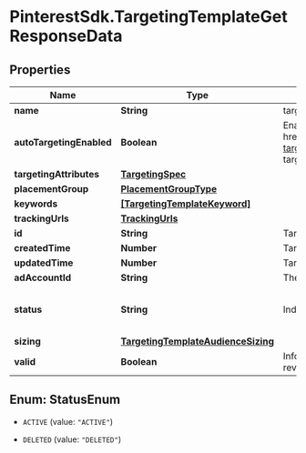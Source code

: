 # PinterestSdk.TargetingTemplateGetResponseData

## Properties

Name | Type | Description | Notes
------------ | ------------- | ------------- | -------------
**name** | **String** | targeting template name | [optional] 
**autoTargetingEnabled** | **Boolean** | Enable auto-targeting for ad group. Also known as &lt;a href&#x3D;\&quot;https://help.pinterest.com/en/business/article/expanded-targeting\&quot; target&#x3D;\&quot;_blank\&quot;&gt;\&quot;expanded targeting\&quot;&lt;/a&gt;. | [optional] [default to true]
**targetingAttributes** | [**TargetingSpec**](TargetingSpec.md) |  | [optional] 
**placementGroup** | [**PlacementGroupType**](PlacementGroupType.md) |  | [optional] 
**keywords** | [**[TargetingTemplateKeyword]**](TargetingTemplateKeyword.md) |  | [optional] 
**trackingUrls** | [**TrackingUrls**](TrackingUrls.md) |  | [optional] 
**id** | **String** | Targeting template ID. | [optional] 
**createdTime** | **Number** | Targeting template created time. Unix timestamp in seconds. | [optional] 
**updatedTime** | **Number** | Targeting template updated time.Unix timestamp in seconds. | [optional] 
**adAccountId** | **String** | The ID of the advertiser that this targeting template belongs to. | [optional] 
**status** | **String** | Indicate targeting template is active or Deleted | [optional] [default to &#39;ACTIVE&#39;]
**sizing** | [**TargetingTemplateAudienceSizing**](TargetingTemplateAudienceSizing.md) |  | [optional] 
**valid** | **Boolean** | Inform if the targeting template is valid (ex. would be false if has revoked audience) | [optional] 



## Enum: StatusEnum


* `ACTIVE` (value: `"ACTIVE"`)

* `DELETED` (value: `"DELETED"`)




